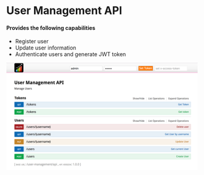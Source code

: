 # User Management API #

#### Provides the following capabilities ####
* Register user
* Update user information
* Authenticate users and generate JWT token

![Swagger Docs](swagger.png)
